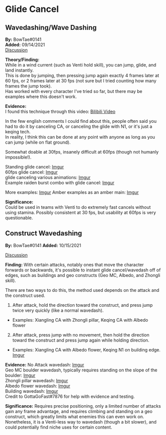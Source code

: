 # Glide Cancel

## Wavedashing/Wave Dashing

**By:** BowTae#0141  
**Added:** 09/14/2021  
[Discussion](https://tickettool.xyz/direct?url=https://cdn.discordapp.com/attachments/885694208613158963/887107234243420200/transcript-wavedashing.html)

**Theory/Finding:**  
While in a wind current (such as Venti hold skill), you can jump, glide, and land instantly.  
This is done by jumping, then pressing jump again exactly 4 frames later at 60 fps, or 2 frames later at 30 fps (not sure but I tried counting how many frames the jump took).  
Has worked with every character I've tried so far, but there may be examples where this doesn't work.

**Evidence:**  
I found this technique through this video: [Bilibili Video](https://www.bilibili.com/video/BV1Cb4y1d7Kr?from=search&seid=9267604745435991278)

In the few english comments I could find about this, people often said you had to do it by canceling CA, or canceling the glide with N1, or it's just a keqing tech.  
In reality, I think this can be done at any point with anyone as long as you can jump (while on flat ground).

Somewhat doable at 30fps, insanely difficult at 60fps (though not humanly impossible!).

Standing glide cancel: [Imgur](https://imgur.com/OggEdpG)  
60fps glide cancel: [Imgur](https://imgur.com/ripNFSg)  
glide canceling various animations: [Imgur](https://imgur.com/NvWDcSu)  
Example raiden burst combo with glide cancel: [Imgur](https://imgur.com/AjzO2zO)  

More examples: [Imgur](https://imgur.com/VnM0Rdm)
Amber examples as an amber main: [Imgur](https://imgur.com/6XJeJzU)  

**Significance:**  
Could be used in teams with Venti to do extremely fast cancels without using stamina. Possibly consistent at 30 fps, but usability at 60fps is very questionable.

## Construct Wavedashing

**By:** BowTae#0141 
**Added:** 10/15/2021

[Discussion](https://tickettool.xyz/direct?url=https://cdn.discordapp.com/attachments/890716522190880828/896135115158192168/transcript-geo-construct-wavedash.html)

**Finding:**
With certain attacks, notably ones that move the character forwards or backwards, it's possible to instant glide cancel/wavedash off of edges, such as buildings and geo constructs (Geo MC, Albedo, and Zhongli skill). 

There are two ways to do this, the method used depends on the attack and the construct used. 
1. After attack, hold the direction toward the construct, and press jump twice very quickly (like a normal wavedash).
- Examples: Xiangling CA with Zhongli pillar, Keqing CA with Albedo flower
2. After attack, press jump with no movement, then hold the direction toward the construct and press jump again while holding direction.
- Examples: Xiangling CA with Albedo flower, Keqing N1 on building edge. [Imgur](https://imgur.com/wfqHnGO)

**Evidence:**
No Attack wavedash: [Imgur](https://imgur.com/YUxsqct)  
Geo MC boulder wavedash, typically requires standing on the slope of the boulder: [Imgur](https://imgur.com/A5QN2b7)  
Zhongli pillar wavedash: [Imgur](https://imgur.com/gDKc6Of)  
Albedo flower wavedash: [Imgur](https://imgur.com/ZtFoW0a)  
Building wavedash: [Imgur](https://imgur.com/nYu0w8l)  
Credit to GottaGoFast#7876 for help with evidence and testing.  

**Significance:**
Requires precise positioning, only a limited number of attacks gain any frame advantage, and requires climbing and standing on a geo construct, which greatly limits what enemies this can even work on. Nonetheless, it is a Venti-less way to wavedash (though a bit slower), and could potentially find niche uses for certain content.

